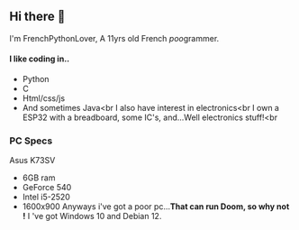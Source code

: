 ## Hi there 👋
I'm FrenchPythonLover, A 11yrs old French *poo*grammer.
#### I like coding in..
- Python
- C
- Html/css/js
- And sometimes Java<br
I also have interest in electronics<br
I own a ESP32 with a breadboard, some IC's, and...Well electronics stuff!<br
### PC Specs
Asus K73SV
- 6GB ram
- GeForce 540
- Intel i5-2520
- 1600x900
Anyways i've got a poor pc...**That can run Doom, so why not !**
I 've got Windows 10 and Debian 12.
